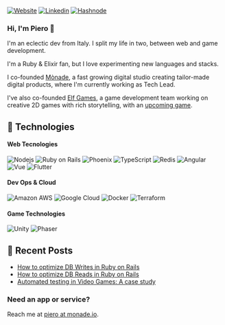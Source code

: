 [![Website](https://img.shields.io/badge/website-000000?style=for-the-badge&logo=About.me&logoColor=white)](https://monade.io/en/home/)
[![Linkedin](https://img.shields.io/badge/LinkedIn-0077B5?style=for-the-badge&logo=linkedin&logoColor=white)](https://www.linkedin.com/in/piero-dotti/)
[![Hashnode](https://img.shields.io/badge/Hashnode-2962FF?style=for-the-badge&logo=hashnode&logoColor=white)](https://devs.monade.io/)

### Hi, I'm Piero 👋
I'm an eclectic dev from Italy. I split my life in two, between web and game development.

I'm a Ruby & Elixir fan, but I love experimenting new languages and stacks.

I co-founded [Mònade](https://monade.io/en/home/), a fast growing digital studio creating tailor-made digital products, where I'm currently working as Tech Lead.

I've also co-founded [Elf Games](https://elfgames.com), a game development team working on creative 2D games with rich storytelling, with an [upcoming game](https://store.steampowered.com/app/1108000/Children_of_Silentown/).

## &#129520; Technologies

#### Web Tecnologies
![Nodejs](https://img.shields.io/badge/-Nodejs-black?style=flat-square&logo=Node.js)
![Ruby on Rails](https://img.shields.io/badge/Ruby_on_Rails-CC0000?style=flat-square&logo=ruby-on-rails&logoColor=white)
![Phoenix](https://img.shields.io/badge/Elixir-4B275F?style=flat-square&logo=elixir&logoColor=white)
![TypeScript](https://img.shields.io/badge/-TypeScript-007ACC?style=flat-square&logo=typescript&logoColor=white)
![Redis](https://img.shields.io/badge/-Redis-black?style=flat-square&logo=Redis)
![Angular](https://img.shields.io/badge/Angular-DD0031?style=flat-square&logo=angular&logoColor=white)
![Vue](https://img.shields.io/badge/Vue.js-35495E?style=flat-square&logo=vue.js&logoColor=4FC08D)
![Flutter](https://img.shields.io/badge/Flutter-02569B?style=flat-square&logo=flutter&logoColor=white)

#### Dev Ops & Cloud
![Amazon AWS](https://img.shields.io/badge/Amazon%20AWS-232F3E?style=flat-square&logo=amazon-aws&logoColor=orange)
![Google Cloud](https://img.shields.io/badge/Google%20Cloud-black?style=flat-square&logo=google-cloud)
![Docker](https://img.shields.io/badge/-Docker-black?style=flat-square&logo=docker)
![Terraform](https://img.shields.io/badge/-Terraform-black?style=flat-square&logo=terraform)

#### Game Technologies
![Unity](https://img.shields.io/badge/Unity-232F3E?style=flat-square&logo=Unity&logoColor=white)
![Phaser](https://img.shields.io/badge/Phaser-232F3E?style=flat-square&logo=Phaser&logoColor=azure)

## 📑 Recent Posts
* [How to optimize DB Writes in Ruby on Rails](https://devs.monade.io/how-to-optimize-db-writes-in-ruby-on-rails)
* [How to optimize DB Reads in Ruby on Rails](https://devs.monade.io/how-to-optimize-rails-db-reads-in-rails)
* [Automated testing in Video Games: A case study](https://elfgames.com/2019/06/25/automated-testing-in-video-games-a-case-study/)

### Need an app or service?
Reach me at [piero at monade.io](mailto:piero+github@monade.io).

<!--
**ProGM/ProGM** is a ✨ _special_ ✨ repository because its `README.md` (this file) appears on your GitHub profile.

Here are some ideas to get you started:

- 🔭 I’m currently working on ...
- 🌱 I’m currently learning ...
- 👯 I’m looking to collaborate on ...
- 🤔 I’m looking for help with ...
- 💬 Ask me about ...
- 📫 How to reach me: ...
- 😄 Pronouns: ...
- ⚡ Fun fact: ...
-->
